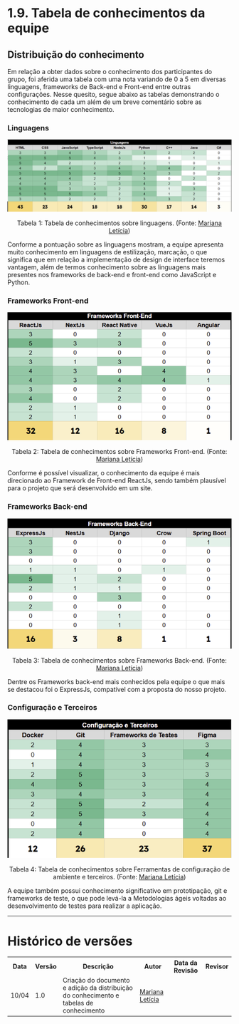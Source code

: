 # 1.9. Tabela de conhecimentos da equipe

## Distribuição do conhecimento

Em relação a obter dados sobre o conhecimento dos participantes do grupo, foi aferida uma tabela com uma nota variando de 0 a 5 em diversas linguagens, frameworks de Back-end e Front-end entre outras configurações. Nesse quesito, segue abaixo as tabelas demonstrando o conhecimento de cada um além de um breve comentário sobre as tecnologias de maior conhecimento.

### Linguagens

<center>

![linguagens](./../Base/assets/tabela-linguagem.png)

<p>Tabela 1: Tabela de conhecimentos sobre linguagens. (Fonte: <a href="https://github.com/Marianannn">Mariana Letícia</a>)</p>



</center>

Conforme a pontuação sobre as linguagens mostram, a equipe apresenta muito conhecimento em linguagens de estilização, marcação, o que significa que em relação a implementação de design de interface teremos vantagem, além de termos conhecimento sobre as linguagens mais presentes nos frameworks de back-end e front-end como JavaScript e Python.


### Frameworks Front-end

<center>

<img src="./../Base/assets/framework-front.png" width="600">

<p>Tabela 2: Tabela de conhecimentos sobre Frameworks Front-end. (Fonte: <a href="https://github.com/Marianannn">Mariana Letícia</a>)</p>

</center>

Conforme é possível visualizar, o conhecimento da equipe é mais direcionado ao Framework de Front-end ReactJs, sendo também plausível para o projeto que será desenvolvido em um site.

### Frameworks Back-end

<center>

<img src="./../Base/assets/framework-back.png" width="600">

<p>Tabela 3: Tabela de conhecimentos sobre Frameworks Back-end. (Fonte: <a href="https://github.com/Marianannn">Mariana Letícia</a>)</p>

</center>   

Dentre os Frameworks back-end mais conhecidos pela equipe o que mais se destacou foi o ExpressJs, compatível com a proposta do nosso projeto.

### Configuração e Terceiros

<center>

<img src="./../Base/assets/configuracao-terceiros.png" width="600">

<p>Tabela 4: Tabela de conhecimentos sobre Ferramentas de configuração de ambiente e terceiros. (Fonte: <a href="https://github.com/Marianannn">Mariana Letícia</a>)</p>

</center>

A equipe também possui conhecimento significativo em prototipação, git e frameworks de teste, o que pode levá-la a Metodologias ágeis voltadas ao desenvolvimento de testes para realizar a aplicação.

---

# Histórico de versões

<div align="center">
    <table>
        <tr>
            <th>Data</th>
            <th>Versão</th>
            <th>Descrição</th>
            <th>Autor</th>
            <th>Data da Revisão</th>
            <th>Revisor</th>
        </tr>
        <tr>
            <td>10/04</td>
            <td>1.0</td>
            <td>Criação do documento e adição da distribuição do conhecimento e tabelas de conhecimento</td>
            <td><a href="https://github.com/Marianannn">Mariana Letícia</a></td>
            <td></td>
            <td><a</a></td>
        </tr>
    </table>
</div>